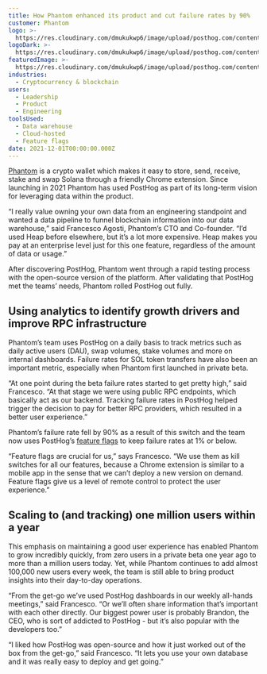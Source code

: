 ```yaml
---
title: How Phantom enhanced its product and cut failure rates by 90%
customer: Phantom
logo: >-
  https://res.cloudinary.com/dmukukwp6/image/upload/posthog.com/contents/images/customers/phantom/phantom_logo.svg
logoDark: >-
  https://res.cloudinary.com/dmukukwp6/image/upload/posthog.com/contents/images/customers/phantom/phantom_logo_dark.svg
featuredImage: >-
  https://res.cloudinary.com/dmukukwp6/image/upload/posthog.com/contents/images/customers/phantom/featured.png
industries:
  - Cryptocurrency & blockchain
users:
  - Leadership
  - Product
  - Engineering
toolsUsed:
  - Data warehouse
  - Cloud-hosted
  - Feature flags
date: 2021-12-01T00:00:00.000Z
---
```


[Phantom](https://phantom.app/) is a crypto wallet which makes it easy to store, send, receive, stake and swap Solana through a friendly Chrome extension. Since launching in 2021 Phantom has used PostHog as part of its long-term vision for leveraging data within the product. 

“I really value owning your own data from an engineering standpoint and wanted a data pipeline to funnel blockchain information into our data warehouse,” said Francesco Agosti, Phantom’s CTO and Co-founder. “I’d used Heap before elsewhere, but it’s a lot more expensive. Heap makes you pay at an enterprise level just for this one feature, regardless of the amount of data or usage.”

After discovering PostHog, Phantom went through a rapid testing process with the open-source version of the platform. After validating that PostHog met the teams’ needs, Phantom rolled PostHog out fully. 

<BorderWrapper>
<Quote
    imageSource="/images/customers/francesco.jpg"
    size="md"
    name="Francesco Agosti"
    title="CTO & Co-founder, Phantom"
    quote={`“I liked how PostHog was open-source and how it just worked out of the box from the get-go. It lets you use your own database and it was really easy to deploy and get going.”`}
/>
</BorderWrapper>

## Using analytics to identify growth drivers and improve RPC infrastructure

Phantom’s team uses PostHog on a daily basis to track metrics such as daily active users (DAU), swap volumes, stake volumes and more on internal dashboards. Failure rates for SOL token transfers have also been an important metric, especially when Phantom first launched in private beta. 

“At one point during the beta failure rates started to get pretty high,” said Francesco. “At that stage we were using public RPC endpoints, which basically act as our backend. Tracking failure rates in PostHog helped trigger the decision to pay for better RPC providers, which resulted in a better user experience.” 

Phantom’s failure rate fell by 90% as a result of this switch and the team now uses PostHog’s [feature flags](/product/feature-flags) to keep failure rates at 1% or below.

“Feature flags are crucial for us,” says Francesco. “We use them as kill switches for all our features, because a Chrome extension is similar to a mobile app in the sense that we can’t deploy a new version on demand. Feature flags give us a level of remote control to protect the user experience.”

<BorderWrapper>
<Quote
    imageSource="/images/customers/francesco.jpg"
    size="md"
    name="Francesco Agosti"
    title="CTO & Co-founder, Phantom"
    quote={`“Feature flags are really, really critical for us and you don’t see them as a feature in other analytics tools. They are very valuable though, because you can often use feature flag data to make other product decisions.”`}
/>
</BorderWrapper>

## Scaling to (and tracking) one million users within a year

This emphasis on maintaining a good user experience has enabled Phantom to grow incredibly quickly, from zero users in a private beta one year ago to more than a million users today. Yet, while Phantom continues to add almost 100,000 new users every week, the team is still able to bring product insights into their day-to-day operations.

“From the get-go we’ve used PostHog dashboards in our weekly all-hands meetings,” said Francesco. “Or we’ll often share information that’s important with each other directly. Our biggest power user is probably Brandon, the CEO, who is sort of addicted to PostHog - but it’s also popular with the developers too.”

“I liked how PostHog was open-source and how it just worked out of the box from the get-go,” said Francesco. “It lets you use your own database and it was really easy to deploy and get going.”
